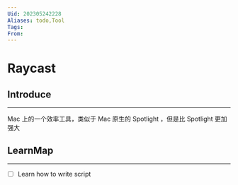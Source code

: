 ```yaml
---
Uid: 202305242228
Aliases: todo,Tool
Tags: 
From: 
---
```

# Raycast

## Introduce 
---
Mac 上的一个效率工具，类似于 Mac 原生的 Spotlight ，但是比 Spotlight 更加强大

## LearnMap
---
- [ ] Learn how to write script
